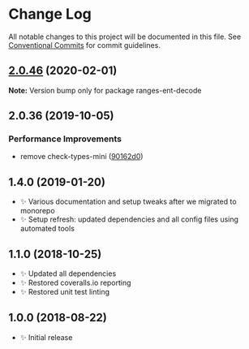 # Change Log

All notable changes to this project will be documented in this file.
See [Conventional Commits](https://conventionalcommits.org) for commit guidelines.

## [2.0.46](https://gitlab.com/codsen/codsen/compare/ranges-ent-decode@2.0.45...ranges-ent-decode@2.0.46) (2020-02-01)

**Note:** Version bump only for package ranges-ent-decode





## 2.0.36 (2019-10-05)

### Performance Improvements

- remove check-types-mini ([90162d0](https://gitlab.com/codsen/codsen/commit/90162d0))

## 1.4.0 (2019-01-20)

- ✨ Various documentation and setup tweaks after we migrated to monorepo
- ✨ Setup refresh: updated dependencies and all config files using automated tools

## 1.1.0 (2018-10-25)

- ✨ Updated all dependencies
- ✨ Restored coveralls.io reporting
- ✨ Restored unit test linting

## 1.0.0 (2018-08-22)

- ✨ Initial release

